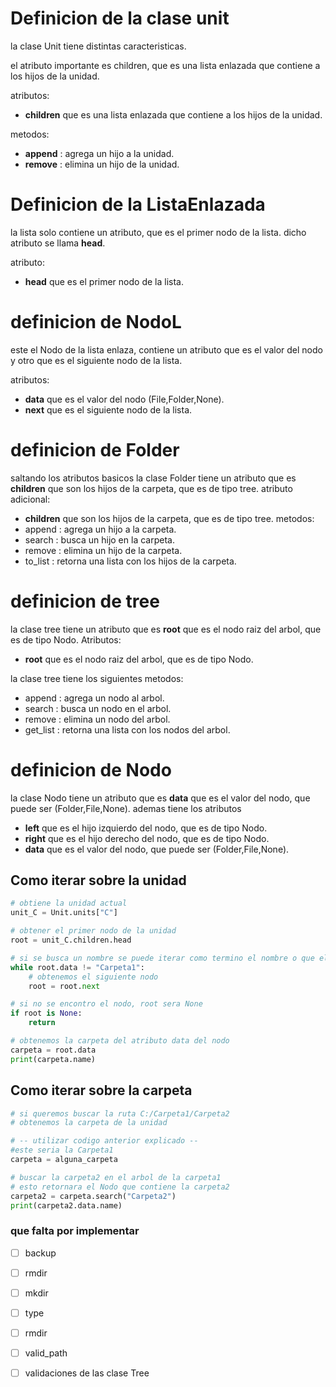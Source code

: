 # Definicion de la clase unit

la clase Unit tiene distintas caracteristicas.

el atributo importante es children, que es una lista enlazada que contiene a los hijos de la unidad.

atributos:
- **children** que es una lista enlazada que contiene a los hijos de la unidad.

metodos:

- **append** : agrega un hijo a la unidad.
- **remove** :  elimina un hijo de la unidad.


# Definicion de la ListaEnlazada

la lista solo contiene un atributo, que es el primer nodo de la lista.
dicho atributo se llama **head**.

atributo:
- **head** que es el primer nodo de la lista.


# definicion de NodoL

este el Nodo de la lista enlaza, contiene un atributo que es el valor del nodo y otro que es el siguiente nodo de la lista.

atributos:
- **data** que es el valor del nodo (File,Folder,None).
- **next** que es el siguiente nodo de la lista.





# definicion de Folder

saltando los atributos basicos 
la clase Folder tiene un atributo que es **children** que son los hijos de la carpeta, que es de tipo tree.
atributo adicional:
- **children** que son los hijos de la carpeta, que es de tipo tree.
metodos:
- append : agrega un hijo a la carpeta.
- search : busca un hijo en la carpeta.
- remove : elimina un hijo de la carpeta.
- to_list : retorna una lista con los hijos de la carpeta.


# definicion de tree

la clase tree tiene un atributo que es **root** que es el nodo raiz del arbol, que es de tipo Nodo.
Atributos:
- **root** que es el nodo raiz del arbol, que es de tipo Nodo.


la clase tree tiene los siguientes metodos:
- append : agrega un nodo al arbol.
- search : busca un nodo en el arbol.
- remove : elimina un nodo del arbol.
- get_list : retorna una lista con los nodos del arbol.



# definicion de Nodo

la clase Nodo tiene un atributo que es **data** que es el valor del nodo, que puede ser (Folder,File,None).
ademas tiene los atributos
- **left** que es el hijo izquierdo del nodo, que es de tipo Nodo.
- **right** que es el hijo derecho del nodo, que es de tipo Nodo.
- **data** que es el valor del nodo, que puede ser (Folder,File,None).



## Como iterar sobre la unidad

```python
# obtiene la unidad actual
unit_C = Unit.units["C"]

# obtener el primer nodo de la unidad
root = unit_C.children.head

# si se busca un nombre se puede iterar como termino el nombre o que el nodo sea None
while root.data != "Carpeta1":
    # obtenemos el siguiente nodo
    root = root.next

# si no se encontro el nodo, root sera None
if root is None:
    return

# obtenemos la carpeta del atributo data del nodo
carpeta = root.data
print(carpeta.name)
```



## Como iterar sobre la carpeta

```python
# si queremos buscar la ruta C:/Carpeta1/Carpeta2
# obtenemos la carpeta de la unidad

# -- utilizar codigo anterior explicado -- 
#este seria la Carpeta1
carpeta = alguna_carpeta

# buscar la carpeta2 en el arbol de la carpeta1
# esto retornara el Nodo que contiene la carpeta2
carpeta2 = carpeta.search("Carpeta2")
print(carpeta2.data.name)

```

### que falta por implementar
- [ ] backup 
- [ ] rmdir
- [ ] mkdir
- [ ] type
- [ ] rmdir
- [ ] valid_path
- [ ] validaciones de las clase Tree





